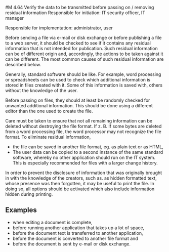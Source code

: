 #M 4.64 Verify the data to be transmitted before passing on / removing residual information
Responsible for initiation: IT security officer, IT manager

Responsible for implementation: administrator, user

Before sending a file via e-mail or disk exchange or before publishing a file to a web server, it should be checked to see if it contains any residual information that is not intended for publication. Such residual information can be of different origin and, accordingly, the actions to be taken against it can be different. The most common causes of such residual information are described below.

Generally, standard software should be like. For example, word processing or spreadsheets can be used to check which additional information is stored in files created with it. Some of this information is saved with, others without the knowledge of the user.

Before passing on files, they should at least be randomly checked for unwanted additional information. This should be done using a different editor than the one used to create the file.

Care must be taken to ensure that not all remaining information can be deleted without destroying the file format. If z. B. If some bytes are deleted from a word processing file, the word processor may not recognize the file format. To eliminate residual information,

* the file can be saved in another file format, eg. as plain text or as HTML,
* The user data can be copied to a second instance of the same standard software, whereby no other application should run on the IT system. This is especially recommended for files with a larger change history.


In order to prevent the disclosure of information that was originally brought in with the knowledge of the creators, such as. as hidden formatted text, whose presence was then forgotten, it may be useful to print the file. In doing so, all options should be activated which also include information hidden during printing.



## Examples 
* when editing a document is complete,
* before running another application that takes up a lot of space,
* before the document text is transferred to another application,
* before the document is converted to another file format and
* before the document is sent by e-mail or disk exchange.




